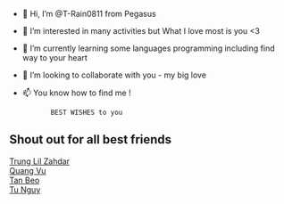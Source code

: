 - 👋 Hi, I’m @T-Rain0811 from Pegasus
- 👀 I’m interested in many activities but What I love most is you <3
- 🌱 I’m currently learning some languages programming including find way to your heart
- 💞️ I’m looking to collaborate with you - my big love 
- 📫 You know how to find me !

             BEST WISHES to you
<h2> Shout out for all best friends </h2>
<a href="https://www.facebook.com/TrungScopion">Trung Lil Zahdar</a>
<br>
<a href="https://www.facebook.com/vhq.2507">Quang Vu</a>
<br>
<a href="https://www.facebook.com/profile.php?id=100007845188706">Tan Beo</a>
<br>
<a href="https://www.facebook.com/ng.h.tuu">Tu Nguy</a>
<!---
T-Rain0811/T-Rain0811 is a ✨ special ✨ repository because its `README.md` (this file) appears on your GitHub profile.
You can click the Preview link to take a look at your changes.
--->
